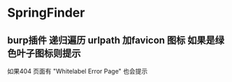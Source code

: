 # SpringFinder 
## burp插件  递归遍历 urlpath 加favicon 图标 如果是绿色叶子图标则提示
如果404 页面有 "Whitelabel Error Page" 也会提示